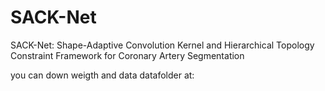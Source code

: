 # SACK-Net
SACK-Net: Shape-Adaptive Convolution Kernel and Hierarchical Topology Constraint Framework for Coronary Artery Segmentation

you can down weigth and data datafolder at:
